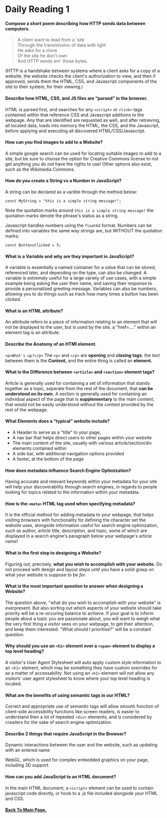 # Daily Reading 1

 
#### Compose a short poem describing how HTTP sends data between computers.

>A client want to read from a 'site<br>
>Through the transmission of data with light<br>
>He asks for a clone<br>
>Of the site he don't own<br>
>And HTTP sends em' those bytes.

(HTTP is a handshake between systems where a client asks for a copy of a website, the website checks the client's authorization to view, and then if approved, sends them the HTML, CSS, and Javascript components of the site to their system, for their viewing.)

#### Describe how HTML, CSS, and JS files are “parsed” in the browser.

HTML is parsed first, and searches for any `<script>` or `<link>` tags contained within that reference CSS and Javascript additions to the webpage. Any that are identified are requested as well, and after retrieving, all located data, loads into memory the HTML, the CSS, and the Javascript, before applying and executing all discovered HTML/CSS/Javascript.

#### How can you find images to add to a Website?

A simple google search can be used for locating suitable images to add to a site, but be sure to choose the option for Creative Commons license to not get anything you do not have the rights to use! Other options also exist, such as the Wikimedia Commons.

#### How do you create a String vs a Number in JavaScript?

A string can be declared as a varible through the method below:

`const MyString = "this is a simple string message!";`

Note the quotation marks around `this is a simple string message!` the quotation marks denote the phrase's status as a string.

Javascript handles numbers using the `float64` format. Numbers can be defined into variables the same way strings are, but WITHOUT the quotation marks:

`const ButtonsClicked = 5;`



#### What is a Variable and why are they important in JavaScript?

A variable is essentially a named container for a value that can be stored, referenced later, and depending on the type, can also be changed. A variable is extremely useful for a large variety of use cases, with a simple example being asking the user their name, and saving their response to provide a personalized greeting message. Variables can also be numbers, allowing you to do things such as track how many times a button has been clicked.


#### What is an HTML attribute?

An attribute refers to a piece of information relating to an element that will not be displayed to the user, but is used by the site. a "href=...." within an element tag is an attribute.

#### Describe the Anatomy of an HTMl element.

`<p>What's up?</p>`
The `<p>` and `</p>` are **opening** and **closing tags**. the text between them is the **Content,** and the entire thing is called an **element.**

#### What is the Difference between `<article>` and `<section>` element tags?

Article is generally used for containing a set of information that stands together as a topic, seperate from the rest of the document, that **can be understood on its own.** A section is generally used for containing an individual aspect of the page that is **supplementary** to the main content, that would not be easily understood without the context provided by the rest of the webpage.

#### What Elements does a “typical” website include?

- A Header to serve as a "title" to your page,
- A nav bar that helps direct users to other pages within your website
- The main content of the site, usually with various article/section/div elements contained within
- A side bar, with additional navigation options provided
- A footer, at the bottom of the page


#### How does metadata influence Search Engine Optimization?

Having accurate and relevant keywords within your metadata for your site will help your discoverability through search engines, in regards to people looking for topics related to the information within your metadata.

#### How is the `<meta>` HTML tag used when specifying metadata?

It is the official method for adding metadata to your webpage, that helps visiting browsers with functionality for defining the character set the website uses, alongside information useful for search engine optimization, such as author, article title, description, and topic, some of which are displayed in a search engine's paragraph below your webpage's article name!



#### What is the first step to designing a Website?

Figuring out, precisely, **what you wish to accomplish with your website.** Do not proceed with design and layout steps until you have a solid grasp on what your website is suppose to be *for*.

#### What is the most important question to answer when designing a Website?

The question above, "what do you wish to accomplish with your website" is everpresent. But also sorting out which aspects of your website should take priority will be a re-occuring balance to achieve. If your goal is to inform people about a topic you are passionate about, you will want to weigh what the very first thing a visitor sees on your webpage, to get their attention, and keep them interested. "What should I prioritise?" will be a constant question.


#### Why should you use an `<h1>` element over a `<span>` element to display a top level heading?

A visitor's User Agent Stylesheet will auto apply custom style information to an `<h1>` element, which may be something they have custom overrides for as a matter of accessability. Not using an `<h1>` element will not allow any visitors' user agent stylesheet to know where your top level heading is located.

#### What are the benefits of using semantic tags in our HTML?

Correct and appropriate use of semantic tags will allow smooth function of client-side accessibility functions like screen readers, is easier to understand then a lot of repeated `<div>` elements, and is considered by crawlers for the sake of search engine optimization.



#### Describe 2 things that require JavaScript in the Browser?

Dynamic interactions between the user and the website, such as updating with an entered name

WebGL, which is used for complex embedded graphics on your page, including 3D support.

#### How can you add JavaScript to an HTML document?

in the main HTML document, a `<script>` element can be used to contain javascript code directly, or hook to a .js file included alongside your HTML and CSS.

#### [Back To Main Page.](https://colorinvert.github.io/reading-notes/)
